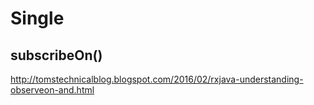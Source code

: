 # Single

## subscribeOn()

http://tomstechnicalblog.blogspot.com/2016/02/rxjava-understanding-observeon-and.html